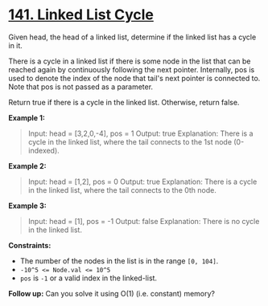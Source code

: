 # [141. Linked List Cycle](https://leetcode.com/problems/linked-list-cycle)

Given head, the head of a linked list, determine if the linked list has a cycle in it.

There is a cycle in a linked list if there is some node in the list that can be reached again by continuously following the next pointer. Internally, pos is used to denote the index of the node that tail's next pointer is connected to. Note that pos is not passed as a parameter.

Return true if there is a cycle in the linked list. Otherwise, return false.

**Example 1:**

> Input: head = [3,2,0,-4], pos = 1
> Output: true
> Explanation: There is a cycle in the linked list, where the tail connects to the 1st node (0-indexed).

**Example 2:**

> Input: head = [1,2], pos = 0
> Output: true
> Explanation: There is a cycle in the linked list, where the tail connects to the 0th node.

**Example 3:**

> Input: head = [1], pos = -1
> Output: false
> Explanation: There is no cycle in the linked list.

**Constraints:**

- The number of the nodes in the list is in the range `[0, 104]`.
- `-10^5 <= Node.val <= 10^5`
- `pos` is `-1` or a valid index in the linked-list.


**Follow up:** Can you solve it using O(1) (i.e. constant) memory?
